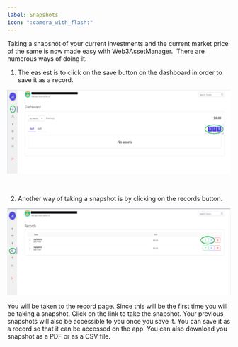 ```yaml
---
label: Snapshots
icon: ":camera_with_flash:"
---
```


Taking a snapshot of your current investments and the current market price of the same is now made easy with Web3AssetManager. 
There are numerous ways of doing it. 

1.  The easiest is to click on the save button on the dashboard in order to save it as a record. 

![You can also download the snapshot as a PDF file or as a CSV file, whichever suits you. ](static/images/Snapshot-2.png) 

 
 
 

2.  Another way of taking a snapshot is by clicking on the records button. 

![](static/images/Snapshot-3.png)

You will be taken to the record page. Since this will be the first time you will be taking a snapshot. Click on the link to take the snapshot. Your previous snapshots will also be accessible to you once you save it. You can save it as a record so that it can be accessed on the app. You can also download you snapshot as a PDF or as a CSV file. 
